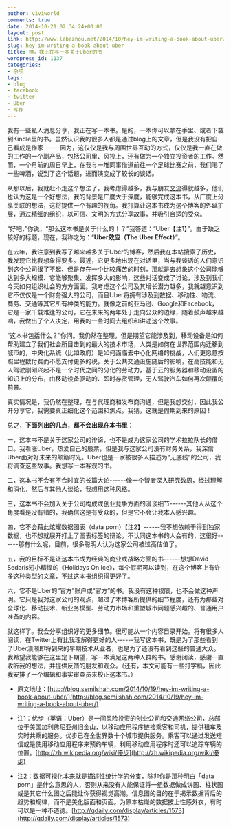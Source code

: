 ```yaml
---
author: viviworld
comments: true
date: 2014-10-21 02:34:24+00:00
layout: post
link: http://www.labazhou.net/2014/10/hey-im-writing-a-book-about-uber/
slug: hey-im-writing-a-book-about-uber
title: 嘿，我正在写一本关于Uber的书
wordpress_id: 1137
categories:
- 杂项
tags:
- blog
- facebook
- twitter
- Uber
- 写作
---
```


我有一些私人消息分享，我正在写一本书。是的，一本你可以拿在手里、或者下载到Kindle里的书。虽然认识我的很多人都是通过blog上的文章，但是我没有把自己看成是作家------因为，这仅仅是我与周围世界互动的方式，仅仅是我一直在做的工作的一个副产品，包括公司里、风投上，还有做为一个独立投资者的工作。然而，一个月前的周日早上，在我与一堆同事借道前往一个足球比赛之前，我们喝了一些啤酒，说到了这个话题，进而演变成了较长的谈话。

从那以后，我就赶不走这个想法了。我考虑得越多，我与朋友[交流](https://twitter.com/semil/status/523624365573693440)得就越多，他们也认为这是一个好想法，我的背景是广度大于深度，能够完成这本书，从广度上分享关联的想法，这将提供一个有趣的视角。我打算让这本书成为这个博客的外延扩展，通过精细的组织，以可信、文明的方式分享故事，并吸引合适的受众。

“好吧，”你说，“那么这本书是关于什么的！？”我答道：“Uber【注1】”。由于缺乏较好的标题，现在，我称之为：“**Uber效应（The Uber Effect）**”。

在去年，我注意到我写了越来越多关于Uber的博客，然后我在本站搜索了历史，我发现它比我想象得要多。最近，它更多地出现在对话里，当与我谈话的人们意识到这个公司很了不起、但是存在一个比较痛苦的时刻，那就是去想象这个公司能够达到多大规模、它能够聚集、发挥多大的影响，这些对话变成了讨论，涉及到我们今天如何组织社会的方方面面。我考虑这个公司及其增长潜力越多，我就越意识到它不仅仅是一个财务强大的公司，而且Uber将拥有涉及到数据、移动性、物流、商务、交通等其它所有种类的能力。就像之前的亚马逊、Google和Facebook，它是一家千载难逢的公司，它在未来的两年处于走向公众的边缘，随着鼓声越来越响，我做出了个人决定，用我的一些时间去组织和讲述这个故事。

“这本书包括什么？”你问。我仍然在整理，但是期望它能涉及到，移动设备是如何帮助建立了我们社会所目击到的最大的技术市场，人类是如何在世界范围内迁移到城市的，中央化系统（比如政府）是如何面临去中心化网络的挑战，人们更愿意按照里程数付费而不愿支付更多的税，关于公共交通设施随后的影响，在高技能和无人驾驶刚刚兴起不是一个时代之间的分化的劳动力，基于云的服务器和移动设备的知识上的分布，由移动设备驱动的、即时存货管理，无人驾驶汽车如何再次颠覆的前景。

真实情况是，我仍然在整理，在与代理商和发布商沟通，但是我想交付，因此我公开分享它，我需要真正细化这个范围和焦点。我猜，这就是假期到来的原因！

总之，**下面列出的几点，都不会出现在本书里**：

一，这本书不是关于这家公司的诽谤，也不是成为这家公司的学术拉拉队长的借口。我看涨Uber，热爱自己的股票，但是我与这家公司没有财务关系，我深信Uber面对好未来的颠簸时光。Uber也是一家被很多人描述为“无底线”的公司，我将调查这些故事。我想写一本客观的书。

二，这本书不会有不合时宜的长篇大论------像一个智者深入研究数周，经过理解和消化，然后与其他人谈论，我想用这种风格。

三，这本书不会加入关于公司构成或创业竞争方面的漫谈细节------其他人从这个角度看是没有错的，我确信这是有受众的，但是它不会让我本人感兴趣。

四，它不会藉此炫耀数据图表（data porn）【注2】------我不想依赖于得到独家数据，也不想就展开打上了图表标签的辩论。不认同这本书的人会有的，这很好------那有什么呢，目前，很多聪明人认为这家公司被过高估值了。

五，我的目标不是让这本书成为经典的商业或战略方面的书------想想David Sedaris短小精悍的《Holidays On Ice》，每个假期可以读到，在这个博客上有许多这种类型的文章，不过这本书组织得更好了。

六，它不是Uber的“官方”账户或“官方”的书。我没有这种权限，也不会做这种声明。它只是我对这家公司的观点，超过了本博客所提供的细节程度，还有为那些对全球化、移动技术、新业务模型、劳动力市场和重塑城市问题感兴趣的、普通用户准备的内容。

就这样了。我会分享组织好的更多细节。很可能从一个内容目录开始。将有很多人阅读，在Twitter上有比我理解得更好的人------我写这本书，既是为了那些看到了Uber浪潮即将到来的早期技术从业者，也是为了还没有看到这些的普通大众。我希望我能够在这里定下期望，写一本满足这两种人群的书。感谢阅读，感谢一直收听我的想法，并提供反馈的朋友和观众。（还有，本文可能有一些打字稿，因此我安排了一个编辑和事实审查员来校正这本书。）



	
  * 原文地址：[http://blog.semilshah.com/2014/10/19/hey-im-writing-a-book-about-uber/](http://blog.semilshah.com/2014/10/19/hey-im-writing-a-book-about-uber/)

	
  * 注1：优步（英语：Uber）是一间风险投资的创业公司和交通网络公司，总部位于美国加利佛尼亚州旧金山，以移动应用程序链接乘客和司机，提供租车及实时共乘的服务。优步已在全世界数十个城市提供服务。乘客可以通过发送短信或是使用移动应用程序来预约车辆，利用移动应用程序时还可以追踪车辆的位置。[http://zh.wikipedia.org/wiki/優步](http://zh.wikipedia.org/wiki/優步)

	
  * 注2：数据可视化本来就是描述性统计学的分支，除非你是那种明白「data porn」是什么意思的人，否则从来没有人能保证将一组数据做成饼图、柱状图或是其它什么图之后能让你获得视觉高潮。信息图的目的在于揭示数据背后的趋势和规律，而不是美化版面和页面。为原本枯燥的数据披上性感外衣，有时可以是一种不道德。[http://qdaily.com/display/articles/1573](http://qdaily.com/display/articles/1573)


